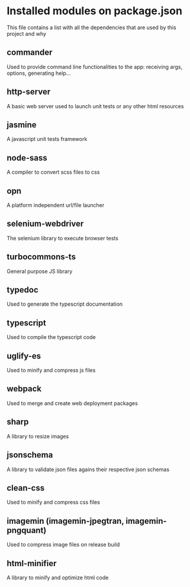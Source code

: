 # Installed modules on package.json

This file contains a list with all the dependencies that are used by this project and why

## commander

Used to provide command line functionalities to the app: receiving args, options, generating help...

## http-server

A basic web server used to launch unit tests or any other html resources

## jasmine

A javascript unit tests framework

## node-sass

A compiler to convert scss files to css

## opn

A platform independent url/file launcher

## selenium-webdriver

The selenium library to execute browser tests

## turbocommons-ts

General purpose JS library

## typedoc

Used to generate the typescript documentation

## typescript

Used to compile the typescript code

## uglify-es

Used to minify and compress js files

## webpack

Used to merge and create web deployment packages

## sharp

A library to resize images

## jsonschema

A library to validate json files agains their respective json schemas

## clean-css

Used to minify and compress css files

## imagemin (imagemin-jpegtran, imagemin-pngquant)

Used to compress image files on release build

## html-minifier

A library to minify and optimize html code